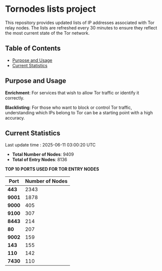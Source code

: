 # Tornodes lists project

This repository provides updated lists of IP addresses associated with Tor relay nodes. The lists are refreshed every 30 minutes to ensure they reflect the most current state of the Tor network.

## Table of Contents

- [Purpose and Usage](#purpose-and-usage)
- [Current Statistics](#current-statistics)


## Purpose and Usage

**Enrichment**: For services that wish to allow Tor traffic or identify it correctly.

**Blacklisting**: For those who want to block or control Tor traffic, understanding which IPs belong to Tor can be a starting point with a high accuracy.

## Current Statistics

Last update time : 2025-06-11 03:00:20 UTC

- **Total Number of Nodes**: 9409
- **Total of Entry Nodes**: 8136

**TOP 10 PORTS USED FOR TOR ENTRY NODES**

| **Port** | **Number of Nodes** |
|------|-----------------|
| **443**   | 2343  |
| **9001**   | 1878  |
| **9000**   | 405  |
| **9100**   | 307  |
| **8443**   | 214  |
| **80**   | 207  |
| **9002**   | 159  |
| **143**   | 155  |
| **110**   | 142  |
| **7430**   | 110  |

